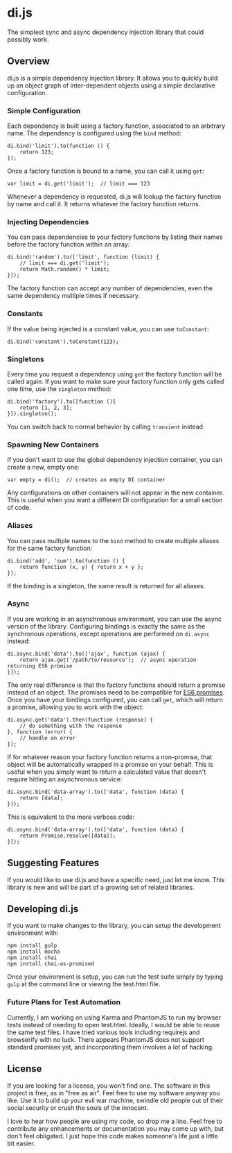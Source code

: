# di.js
The simplest sync and async dependency injection library that could possibly work.

## Overview
di.js is a simple dependency injection library. It allows you to quickly build up an object graph of inter-dependent objects using a simple declarative configuration.

### Simple Configuration
Each dependency is built using a factory function, associated to an arbitrary name. The dependency is configured using the `bind` method:

    di.bind('limit').to(function () {
        return 123;
    });

Once a factory function is bound to a name, you can call it using `get`:

    var limit = di.get('limit');  // limit === 123
    
Whenever a dependency is requested, di.js will lookup the factory function by name and call it. It returns whatever the factory function returns.

### Injecting Dependencies
You can pass dependencies to your factory functions by listing their names before the factory function within an array:

    di.bind('random').to(['limit', function (limit) {
        // limit === di.get('limit');
        return Math.random() * limit;
    }]);
    
The factory function can accept any number of dependencies, even the same dependency multiple times if necessary.
    
### Constants
If the value being injected is a constant value, you can use `toConstant`:

    di.bind('constant').toConstant(123);
    
### Singletons
Every time you request a dependency using `get` the factory function will be called again. If you want to make sure your factory function only gets called one time, use the `singleton` method:

    di.bind('factory').to([function (){
        return [1, 2, 3];
    }]).singleton();
    
You can switch back to normal behavior by calling `transient` instead.

### Spawning New Containers
If you don't want to use the global dependency injection container, you can create a new, empty one:

    var empty = di();  // creates an empty DI container
    
Any configurations on other containers will not appear in the new container. This is useful when you want a different DI configuration for a small section of code.

### Aliases
You can pass multiple names to the `bind` method to create multiple aliases for the same factory function:

    di.bind('add', 'sum').to(function () {
        return function (x, y) { return x + y };
    });
    
If the binding is a singleton, the same result is returned for all aliases.
    
### Async
If you are working in an asynchronous environment, you can use the async version of the library.
Configuring bindings is exactly the same as the synchronous operations, except operations are performed on `di.async` instead:

    di.async.bind('data').to(['ajax', function (ajax) {
        return ajax.get('/path/to/resource');  // async operation returning ES6 promise
    }]);
    
The only real difference is that the factory functions should return a promise instead of an object. The promises need to be compatible for [ES6 promises](http://developer.mozilla.org/en-US/docs/Web/JavaScript/Reference/Global_Objects/Promise). Once you have your bindings configured, you can call `get`, which will return a promise, allowing you to work with the object:

    di.async.get('data').then(function (response) {
        // do something with the response
    }, function (error) {
        // handle an error
    });
    
If for whatever reason your factory function returns a non-promise, that object will be automatically wrapped in a promise on your behalf. This is useful when you simply want to return a calculated value that doesn't require hitting an asynchronous service:

    di.async.bind('data-array').to(['data', function (data) {
        return [data];
    }]);
    
This is equivalent to the more verbose code:

    di.async.bind('data-array').to(['data', function (data) {
        return Promise.resolve([data]);
    }]);
    
## Suggesting Features
If you would like to use di.js and have a specific need, just let me know.
This library is new and will be part of a growing set of related libraries.
    
## Developing di.js
If you want to make changes to the library, you can setup the development environment with:

    npm install gulp
    npm install mocha
    npm install chai
    npm install chai-as-promised
    
Once your environment is setup, you can run the test suite simply by typing `gulp` at the command line or viewing the test.html file.

### Future Plans for Test Automation
Currently, I am working on using Karma and PhantomJS to run my browser tests instead of needing to open test.html. Ideally, I would be able to reuse the same test files. I have tried various tools including requirejs and browserify with no luck. There appears PhantomJS does not support standard promises yet, and incorporating them involves a lot of hacking.

## License
If you are looking for a license, you won't find one. The software in this project is free, as in "free as air". Feel free to use my software anyway you like. Use it to build up your evil war machine, swindle old people out of their social security or crush the souls of the innocent.

I love to hear how people are using my code, so drop me a line. Feel free to contribute any enhancements or documentation you may come up with, but don't feel obligated. I just hope this code makes someone's life just a little bit easier.
